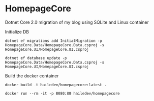 # HomepageCore
Dotnet Core 2.0 migration of my blog using SQLite and Linux container

Initialize DB

`dotnet ef migrations add InitialMigration -p HomepageCore.Data/HomepageCore.Data.csproj -s HomepageCore.UI/HomepageCore.UI.csproj`

`dotnet ef database update -p HomepageCore.Data/HomepageCore.Data.csproj -s HomepageCore.UI/HomepageCore.UI.csproj`

Build the docker container

`docker build -t hailedev/homepagecore:latest .`

`docker run --rm -it -p 8080:80 hailedev/homepagecore`
